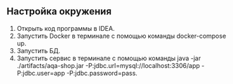 ## Настройка окружения
1. Открыть код программы в IDEA.
2. Запустить Docker в терминале с помощью команды docker-compose up.
3. Запустить БД.
4. Запустить сервис в терминале с помощью команды  java -jar ./artifacts/aqa-shop.jar -P:jdbc.url=mysql://localhost:3306/app -P:jdbc.user=app -P:jdbc.password=pass.

